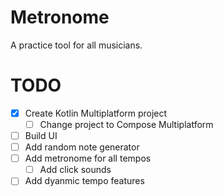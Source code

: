 # Metronome
A practice tool for all musicians.

# TODO
- [x] Create Kotlin Multiplatform project
  - [ ] Change project to Compose Multiplatform
- [ ] Build UI
- [ ] Add random note generator
- [ ] Add metronome for all tempos
  - [ ] Add click sounds
- [ ] Add dyanmic tempo features
